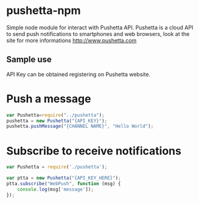 # pushetta-npm

Simple node module for interact with Pushetta API.
Pushetta is a cloud API to send push notifications to smartphones and web browsers, look at the site for more informations http://www.pushetta.com

## Sample use

API Key can be obtained registering on Pushetta website.

# Push a message

```javascript
var Pushetta=require("../pushetta");
pushetta = new Pushetta("{API_KEY}");
pushetta.pushMessage("{CHANNEL NAME}", "Hello World");
```

# Subscribe to receive notifications

```javascript
var Pushetta = require('./pushetta');

var ptta = new Pushetta("{API_KEY_HERE}");
ptta.subscribe("WebPush", function (msg) {
	console.log(msg['message']);
});
```

